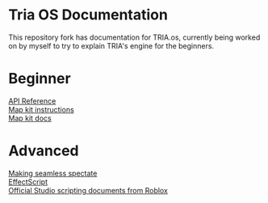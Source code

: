 # Tria OS Documentation
This repository fork has documentation for TRIA.os, currently being worked on by myself to try to explain TRIA's engine for the beginners.

# Beginner
[API Reference](MapLib.md) \
[Map kit instructions](MapKitInstructions.txt) \
[Map kit docs](MapKitDocumentation.txt)

# Advanced
[Making seamless spectate](SeamlessSpectate.md) \
[EffectScript](EffectScript.md) \
[Official Studio scripting documents from Roblox](https://create.roblox.com/docs)
